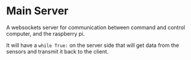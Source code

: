 # Main Server

A websockets server for communication between command and control computer, and the raspberry pi.

It will have a `while True:` on the server side that will get data from the sensors and transmit it back to the client. 
